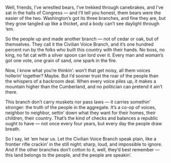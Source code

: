 Well, friends, I’ve wrestled bears, I’ve trekked through canebrakes, and I’ve sat in the halls of Congress — and I’ll tell you honest, them bears were the easier of the two. Washington’s got its three branches, and fine they are, but they grow tangled up like a thicket, and a body can’t see daylight through ‘em.

So the people up and made another branch — not of cedar or oak, but of themselves. They call it the Civilian Voice Branch, and it’s one hundred percent run by the folks who built this country with their hands. No boss, no king, no fat cat with a silver spoon can lord over it. Every man and woman’s got one vote, one grain of sand, one spark in the fire.

Now, I know what you’re thinkin’: won’t that get noisy, all them voices hollerin’ together? Maybe. But I’d sooner trust the roar of the people than the whispers of a backroom deal. When every voice piles up, it makes a mountain higher than the Cumberland, and no politician can pretend it ain’t there.

This branch don’t carry muskets nor pass laws — it carries somethin’ stronger: the truth of the people in the aggregate. It’s a co-op of voices, neighbor to neighbor, settin’ down what they want for their homes, their children, their country. That’s the kind of checks and balances a republic ought to have — not once every four years, but every day the people draw breath.

So I say, let ‘em hear us. Let the Civilian Voice Branch speak plain, like a frontier rifle crackin’ in the still night: sharp, loud, and impossible to ignore. And if the other branches don’t cotton to it, well, they’d best remember — this land belongs to the people, and the people are speakin’.